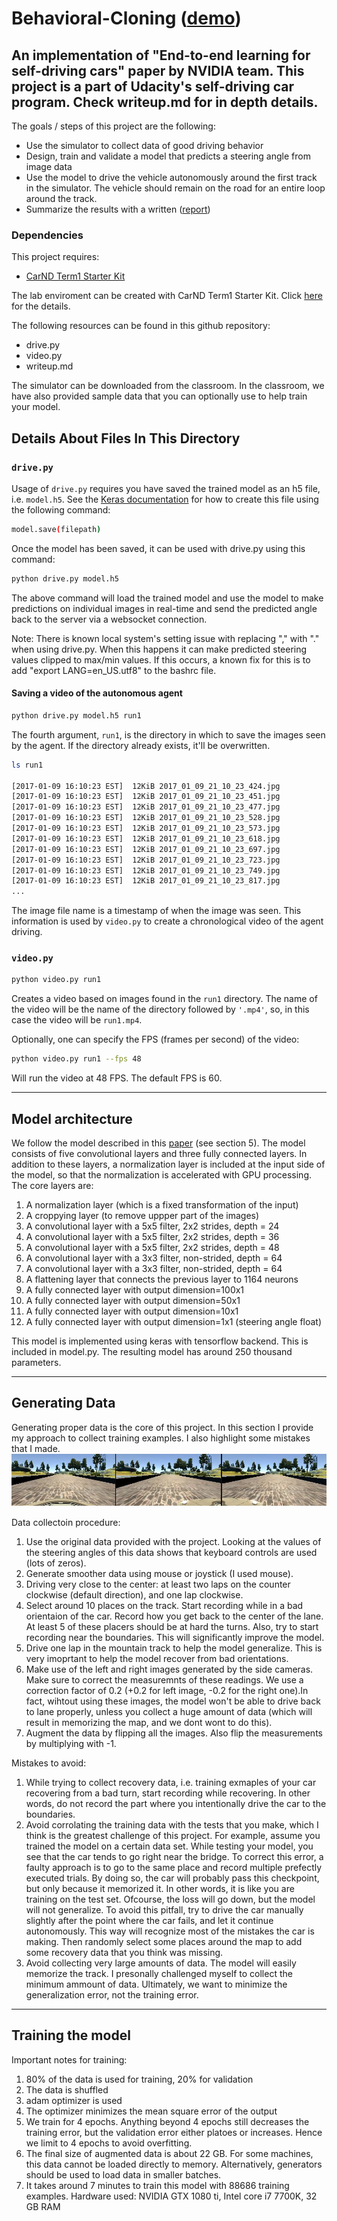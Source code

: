 # Behavioral-Cloning ([demo](https://www.youtube.com/watch?v=Wn4Ephaal5o))
An implementation of "End-to-end learning for self-driving cars" paper by NVIDIA team. This project is a part of Udacity's self-driving car program. Check writeup.md for in depth details.
---
The goals / steps of this project are the following:
* Use the simulator to collect data of good driving behavior 
* Design, train and validate a model that predicts a steering angle from image data
* Use the model to drive the vehicle autonomously around the first track in the simulator. The vehicle should remain on the road for an entire loop around the track.
* Summarize the results with a written ([report](https://github.com/TrustLak/Behavioral-Cloning/blob/master/writeup.md))

### Dependencies
This project requires:

* [CarND Term1 Starter Kit](https://github.com/udacity/CarND-Term1-Starter-Kit)

The lab enviroment can be created with CarND Term1 Starter Kit. Click [here](https://github.com/udacity/CarND-Term1-Starter-Kit/blob/master/README.md) for the details.

The following resources can be found in this github repository:
* drive.py
* video.py
* writeup.md

The simulator can be downloaded from the classroom. In the classroom, we have also provided sample data that you can optionally use to help train your model.

## Details About Files In This Directory

### `drive.py`

Usage of `drive.py` requires you have saved the trained model as an h5 file, i.e. `model.h5`. See the [Keras documentation](https://keras.io/getting-started/faq/#how-can-i-save-a-keras-model) for how to create this file using the following command:
```sh
model.save(filepath)
```

Once the model has been saved, it can be used with drive.py using this command:

```sh
python drive.py model.h5
```

The above command will load the trained model and use the model to make predictions on individual images in real-time and send the predicted angle back to the server via a websocket connection.

Note: There is known local system's setting issue with replacing "," with "." when using drive.py. When this happens it can make predicted steering values clipped to max/min values. If this occurs, a known fix for this is to add "export LANG=en_US.utf8" to the bashrc file.

#### Saving a video of the autonomous agent

```sh
python drive.py model.h5 run1
```

The fourth argument, `run1`, is the directory in which to save the images seen by the agent. If the directory already exists, it'll be overwritten.

```sh
ls run1

[2017-01-09 16:10:23 EST]  12KiB 2017_01_09_21_10_23_424.jpg
[2017-01-09 16:10:23 EST]  12KiB 2017_01_09_21_10_23_451.jpg
[2017-01-09 16:10:23 EST]  12KiB 2017_01_09_21_10_23_477.jpg
[2017-01-09 16:10:23 EST]  12KiB 2017_01_09_21_10_23_528.jpg
[2017-01-09 16:10:23 EST]  12KiB 2017_01_09_21_10_23_573.jpg
[2017-01-09 16:10:23 EST]  12KiB 2017_01_09_21_10_23_618.jpg
[2017-01-09 16:10:23 EST]  12KiB 2017_01_09_21_10_23_697.jpg
[2017-01-09 16:10:23 EST]  12KiB 2017_01_09_21_10_23_723.jpg
[2017-01-09 16:10:23 EST]  12KiB 2017_01_09_21_10_23_749.jpg
[2017-01-09 16:10:23 EST]  12KiB 2017_01_09_21_10_23_817.jpg
...
```

The image file name is a timestamp of when the image was seen. This information is used by `video.py` to create a chronological video of the agent driving.

### `video.py`

```sh
python video.py run1
```

Creates a video based on images found in the `run1` directory. The name of the video will be the name of the directory followed by `'.mp4'`, so, in this case the video will be `run1.mp4`.

Optionally, one can specify the FPS (frames per second) of the video:

```sh
python video.py run1 --fps 48
```

Will run the video at 48 FPS. The default FPS is 60.

---
## Model architecture
We follow the model described in this [paper](http://images.nvidia.com/content/tegra/automotive/images/2016/solutions/pdf/end-to-end-dl-using-px.pdf) (see section 5). The model consists of five convolutional layers and three fully connected layers. In addition to these layers, a normalization layer is included at the input side of the model, so that the normalization is accelerated with GPU processing.
The core layers are:  
1. A normalization layer (which is a fixed transformation of the input)
2. A croppying layer (to remove uppper part of the images)
3. A convolutional layer with a 5x5 filter, 2x2 strides, depth = 24
4. A convolutional layer with a 5x5 filter, 2x2 strides, depth = 36
5. A convolutional layer with a 5x5 filter, 2x2 strides, depth = 48
6. A convolutional layer with a 3x3 filter, non-strided, depth = 64
7. A convolutional layer with a 3x3 filter, non-strided, depth = 64
8. A flattening layer that connects the previous layer to 1164 neurons
9. A fully connected layer with output dimension=100x1
10. A fully connected layer with output dimension=50x1
11. A fully connected layer with output dimension=10x1
12. A fully connected layer with output dimension=1x1 (steering angle float)  
  
This model is implemented using keras with tensorflow backend. This is included in model.py. The resulting model has around 250 thousand parameters.

---
## Generating Data
Generating proper data is the core of this project. In this section I provide my approach to collect training examples. I also highlight some mistakes that I made.
![img](mix.jpg "Center, left and right images")

Data collectoin procedure:
1. Use the original data provided with the project. Looking at the values of the steering angles of this data shows that keyboard controls are used (lots of zeros).
2. Generate smoother data using mouse or joystick (I used mouse).
3. Driving very close to the center: at least two laps on the counter clockwise (default direction), and one lap clockwise.
4. Select around 10 places on the track. Start recording while in a bad orientaion of the car. Record how you get back to the center of the lane. At least 5 of these placers should be at hard the turns. Also, try to start recording near the boundaries. This will significantly improve the model.
5. Drive one lap in the mountain track to help the model generalize. This is very imoprtant to help the model recover from bad orientations.
6. Make use of the left and right images generated by the side cameras. Make sure to correct the measuremnts of these readings. We use a correction factor of 0.2 (+0.2 for left image, -0.2 for the right one).In fact, wihtout using these images, the model won't be able to drive back to lane properly, unless you collect a huge amount of data (which will result in memorizing the map, and we dont wont to do this). 
7. Augment the data by flipping all the images. Also flip the measurements by multiplying with -1.

Mistakes to avoid:  
1. While trying to collect recovery data, i.e. training exmaples of your car recovering from a bad turn, start recording while recovering. In other words, do not record the part where you intentionally drive the car to the boundaries.
2. Avoid corrolating the training data with the tests that you make, which I think is the greatest challenge of this project. For example, assume you trained the model on a certain data set. While testing your model, you see that the car tends to go right near the bridge. To correct this error, a faulty approach is to go to the same place and record multiple prefectly executed trials. By doing so, the car will probably pass this checkpoint, but only because it memorized it. In other words, it is like you are training on the test set. Ofcourse, the loss will go down, but the model will not generalize. To avoid this pitfall, try to drive the car manually slightly after the point where the car fails, and let it continue autonomously. This way will recognize most of the mistakes the car is making. Then randomly select some places around the map to add some recovery data that you think was missing.
3. Avoid collecting very large amounts of data. The model will easily memorize the track. I presonally challenged myself to collect the minimum ammount of data. Ultimately, we want to minimize the generalization error, not the training error.
---
## Training the model
Important notes for training:
1. 80% of the data is used for training, 20% for validation
2. The data is shuffled
3. adam optimizer is used
4. The optimizer minimizes the mean square error of the output
5. We train for 4 epochs. Anything beyond 4 epochs still decreases the training error, but the validation error either platoes or increases. Hence we limit to 4 epochs to avoid overfitting.
6. The final size of augmented data is about 22 GB. For some machines, this data cannot be loaded directly to memory. Alternatively, generators should be used to load data in smaller batches. 
7. It takes around 7 minutes to train this model with 88686 training examples. Hardware used: NVIDIA GTX 1080 ti, Intel core i7 7700K, 32 GB RAM

